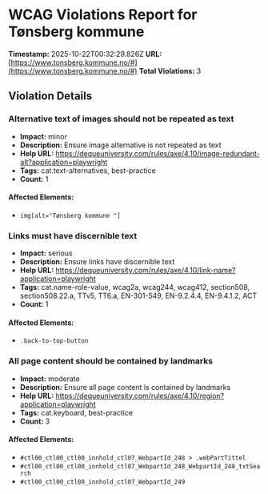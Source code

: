 # WCAG Violations Report for Tønsberg kommune

**Timestamp:** 2025-10-22T00:32:29.826Z
**URL:** [https://www.tonsberg.kommune.no/#](https://www.tonsberg.kommune.no/#)
**Total Violations:** 3

## Violation Details

### Alternative text of images should not be repeated as text

- **Impact:** minor
- **Description:** Ensure image alternative is not repeated as text
- **Help URL:** https://dequeuniversity.com/rules/axe/4.10/image-redundant-alt?application=playwright
- **Tags:** cat.text-alternatives, best-practice
- **Count:** 1

#### Affected Elements:

- `img[alt="Tønsberg kommune "]`

### Links must have discernible text

- **Impact:** serious
- **Description:** Ensure links have discernible text
- **Help URL:** https://dequeuniversity.com/rules/axe/4.10/link-name?application=playwright
- **Tags:** cat.name-role-value, wcag2a, wcag244, wcag412, section508, section508.22.a, TTv5, TT6.a, EN-301-549, EN-9.2.4.4, EN-9.4.1.2, ACT
- **Count:** 1

#### Affected Elements:

- `.back-to-top-button`

### All page content should be contained by landmarks

- **Impact:** moderate
- **Description:** Ensure all page content is contained by landmarks
- **Help URL:** https://dequeuniversity.com/rules/axe/4.10/region?application=playwright
- **Tags:** cat.keyboard, best-practice
- **Count:** 3

#### Affected Elements:

- `#ctl00_ctl00_ctl00_innhold_ctl07_WebpartId_248 > .webPartTittel`
- `#ctl00_ctl00_ctl00_innhold_ctl07_WebpartId_248_WebpartId_248_txtSearch`
- `#ctl00_ctl00_ctl00_innhold_ctl07_WebpartId_249`
